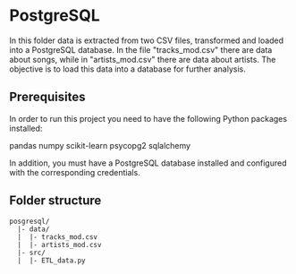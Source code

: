 #  PostgreSQL
In this folder data is extracted from two CSV files, transformed and loaded into a PostgreSQL database. In the file "tracks_mod.csv" there are data about songs, while in "artists_mod.csv" there are data about artists. The objective is to load this data into a database for further analysis.

## Prerequisites
In order to run this project you need to have the following Python packages installed:

pandas
numpy
scikit-learn
psycopg2
sqlalchemy

In addition, you must have a PostgreSQL database installed and configured with the corresponding credentials.

## Folder structure
```
posgresql/
  |- data/
  |  |- tracks_mod.csv
  |  |- artists_mod.csv
  |- src/
  |  |- ETL_data.py

```

